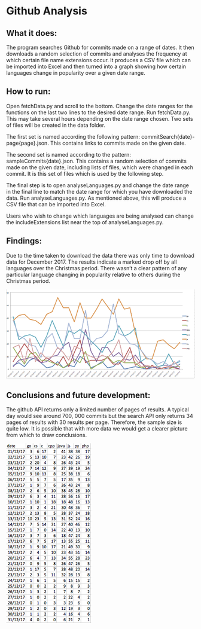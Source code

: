 # Github Analysis

## What it does:  

The program searches Github for commits made on a range of dates. It then downloads a random selection of commits and analyses the frequency at which certain file name extensions occur. It produces a CSV file which can be imported into Excel and then turned into a graph showing how certain languages change in popularity over a given date range.   


## How to run:

Open fetchData.py and scroll to the bottom. Change the date ranges for the functions on the last two lines to the desired date range. Run fetchData.py. This may take several hours depending on the date range chosen. Two sets of files will be created in the data folder.

The first set is named according the following pattern: commitSearch{date}-page{page}.json. This contains links to commits made on the given date.

The second set is named according to the pattern: sampleCommits{date}.json. This contains a random selection of commits made on the given date, including lists of files, which were changed in each commit. It is this set of files which is used by the following step.

The final step is to open analyseLanguages.py and change the date range in the final line to match the date range for which you have downloaded the data. Run analyseLanguages.py. As mentioned above, this will produce a CSV file that can be imported into Excel.

Users who wish to change which languages are being analysed can change the includeExtensions list near the top of analyseLanguages.py.     


## Findings:
Due to the time taken to download the data there was only time to download data for December 2017. The results indicate a marked drop off by all languages over the Christmas period. There wasn’t a clear pattern of any particular language changing in popularity relative to others during the Christmas period.

<img src="images/excelGraph.png">

## Conclusions and future development:

The github API returns only a limited number of pages of results. A typical day would see around 700, 000 commits but the search API only returns 34 pages of results with 30 results per page. Therefore, the sample size is quite low. It is possible that with more data we would get a clearer picture from which to draw conclusions.

<img src="images/excelTable.png" align="center">
